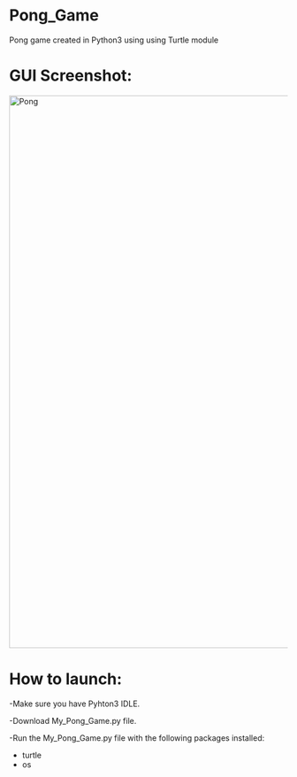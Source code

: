 # Pong_Game

Pong game created in Python3 using using Turtle module


# GUI Screenshot:

<img width="999" alt="Pong" src="https://user-images.githubusercontent.com/61244643/101998974-189b4a00-3ca6-11eb-8069-ac23333773a8.png">

# How to launch:
-Make sure you have Pyhton3 IDLE.

-Download My_Pong_Game.py file.

-Run the My_Pong_Game.py file with the following packages installed:

  - turtle
  - os
